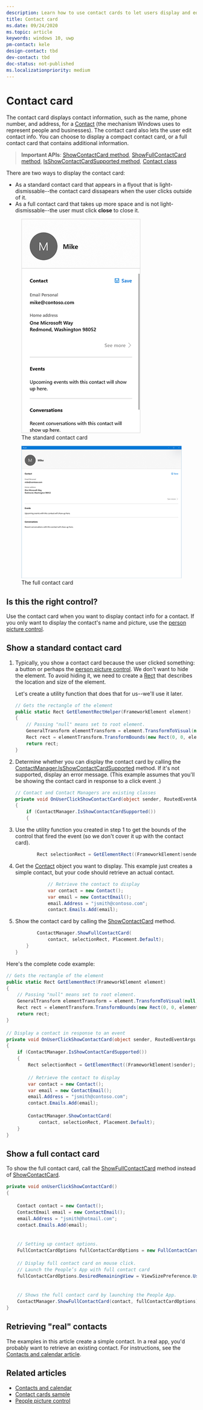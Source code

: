 ```yaml
---
description: Learn how to use contact cards to let users display and edit contact information, such as names, phone numbers, and addresses.
title: Contact card
ms.date: 09/24/2020
ms.topic: article
keywords: windows 10, uwp
pm-contact: kele
design-contact: tbd
dev-contact: tbd
doc-status: not-published
ms.localizationpriority: medium
---
```

# Contact card

The contact card displays contact information, such as the name, phone number, and address, for a [Contact](/uwp/api/Windows.ApplicationModel.Contacts.Contact) (the mechanism Windows uses to represent people and businesses).  The contact card also lets the user edit contact info. You can choose to display a compact contact card, or a full contact card that contains additional information.

> **Important APIs**: [ShowContactCard method](/uwp/api/windows.applicationmodel.contacts.contactmanager.showcontactcard),   [ShowFullContactCard method](/uwp/api/windows.applicationmodel.contacts.contactmanager.showfullcontactcard),  [IsShowContactCardSupported method](/uwp/api/windows.applicationmodel.contacts.contactmanager.IsShowContactCardSupported),  [Contact class](/uwp/api/Windows.ApplicationModel.Contacts.Contact)  

There are two ways to display the contact card:  
* As a standard contact card that appears in a flyout that is light-dismissable--the contact card dissapears when the user clicks outside of it. 
* As a full contact card that takes up more space and is not light-dismissable--the user must click **close** to close it. 


<figure>
    <img src="images/contact-card/contact-card-standard.png" alt="Screenshot showing a standard contact card.">
    <figcaption>The standard contact card</figcaption>
</figure>

<figure>
    <img src="images/contact-card/contact-card-full.png" alt="Screenshot showing a full contact card.">
    <figcaption>The full contact card</figcaption>
</figure>


## Is this the right control?

Use the contact card when you want to display contact info for a contact. If you only want to display the contact's name and picture, use the [person picture control](person-picture.md). 


<!-- TODO: Add examples back when the contact card has been added. -->

<!-- ## Examples

<table>
<th align="left">XAML Controls Gallery<th>
<tr>
<td><img src="images/xaml-controls-gallery-sm.png" alt="XAML controls gallery"></img></td>
<td>
    <p>If you have the <strong style="font-weight: semi-bold">XAML Controls Gallery</strong> app installed, click here to <a href="xamlcontrolsgallery:/item/Button">open the app and see the Button in action</a>.</p>
    <ul>
    <li><a href="https://www.microsoft.com/store/productId/9MSVH128X2ZT">Get the XAML Controls Gallery app (Microsoft Store)</a></li>
    <li><a href="https://github.com/Microsoft/Xaml-Controls-Gallery">Get the source code (GitHub)</a></li>
    </ul>
</td>
</tr>
</table> -->

## Show a standard contact card

1. Typically, you show a contact card because the user clicked something: a button or perhaps the [person picture control](person-picture.md). We don't want to hide the element. To avoid hiding it, we need to create a [Rect](/uwp/api/windows.foundation.rect) that describes the location and size of the element. 

    Let's create a utility function that does that for us--we'll use it later.
    ```csharp
    // Gets the rectangle of the element 
    public static Rect GetElementRectHelper(FrameworkElement element) 
    { 
        // Passing "null" means set to root element. 
        GeneralTransform elementTransform = element.TransformToVisual(null); 
        Rect rect = elementTransform.TransformBounds(new Rect(0, 0, element.ActualWidth, element.ActualHeight)); 
        return rect; 
    } 

    ```

2. Determine whether you can display the contact card by calling the [ContactManager.IsShowContactCardSupported](/uwp/api/windows.applicationmodel.contacts.contactmanager.IsShowContactCardSupported) method. If it's not supported, display an error message. (This example assumes that you'll be showing the contact card in response to a click event .)
    ```csharp
    // Contact and Contact Managers are existing classes 
    private void OnUserClickShowContactCard(object sender, RoutedEventArgs e) 
    { 
        if (ContactManager.IsShowContactCardSupported()) 
        { 

    ```

3. Use the utility function you created in step 1 to get the bounds of the control that fired the event (so we don't cover it up with the contact card).

    ```csharp
            Rect selectionRect = GetElementRect((FrameworkElement)sender); 
    ```

4. Get the [Contact](//docs.microsoft.com/uwp/api/Windows.ApplicationModel.Contacts.Contact) object you want to display. This example just creates a simple contact, but your code should retrieve an actual contact. 

    ```csharp
                // Retrieve the contact to display
                var contact = new Contact(); 
                var email = new ContactEmail(); 
                email.Address = "jsmith@contoso.com"; 
                contact.Emails.Add(email); 
    ```
5. Show the contact card by calling the  [ShowContactCard](/uwp/api/windows.applicationmodel.contacts.contactmanager.showcontactcard) method. 

    ```csharp
            ContactManager.ShowFullContactCard(
                contact, selectionRect, Placement.Default); 
        } 
    } 
    ```

Here's the complete code example:

```csharp
// Gets the rectangle of the element 
public static Rect GetElementRect(FrameworkElement element) 
{ 
    // Passing "null" means set to root element. 
    GeneralTransform elementTransform = element.TransformToVisual(null); 
    Rect rect = elementTransform.TransformBounds(new Rect(0, 0, element.ActualWidth, element.ActualHeight)); 
    return rect; 
} 
 
// Display a contact in response to an event
private void OnUserClickShowContactCard(object sender, RoutedEventArgs e) 
{ 
    if (ContactManager.IsShowContactCardSupported()) 
    { 
        Rect selectionRect = GetElementRect((FrameworkElement)sender);

        // Retrieve the contact to display
        var contact = new Contact(); 
        var email = new ContactEmail(); 
        email.Address = "jsmith@contoso.com"; 
        contact.Emails.Add(email); 
    
        ContactManager.ShowContactCard(
            contact, selectionRect, Placement.Default); 
    } 
} 

```

## Show a full contact card

To show the full contact card, call the [ShowFullContactCard](/uwp/api/windows.applicationmodel.contacts.contactmanager.showfullcontactcard) method instead of [ShowContactCard](/uwp/api/windows.applicationmodel.contacts.contactmanager.showcontactcard).

```csharp
private void onUserClickShowContactCard() 
{ 
   
    Contact contact = new Contact(); 
    ContactEmail email = new ContactEmail(); 
    email.Address = "jsmith@hotmail.com"; 
    contact.Emails.Add(email); 
 
 
    // Setting up contact options.     
    FullContactCardOptions fullContactCardOptions = new FullContactCardOptions(); 
 
    // Display full contact card on mouse click.   
    // Launch the People’s App with full contact card  
    fullContactCardOptions.DesiredRemainingView = ViewSizePreference.UseLess; 
     
 
    // Shows the full contact card by launching the People App. 
    ContactManager.ShowFullContactCard(contact, fullContactCardOptions); 
} 

```

## Retrieving "real" contacts

The examples in this article create a simple contact. In a real app, you'd probably want to retrieve an existing contact. For instructions, see the [Contacts and calendar article](../../contacts-and-calendar/index.md).




## Related articles
- [Contacts and calendar](../../contacts-and-calendar/index.md)
- [Contact cards sample](https://github.com/Microsoft/Windows-universal-samples/tree/master/Samples/ContactCards)
- [People picture control](/windows/uwp/controls-and-patterns/person-picture/)
